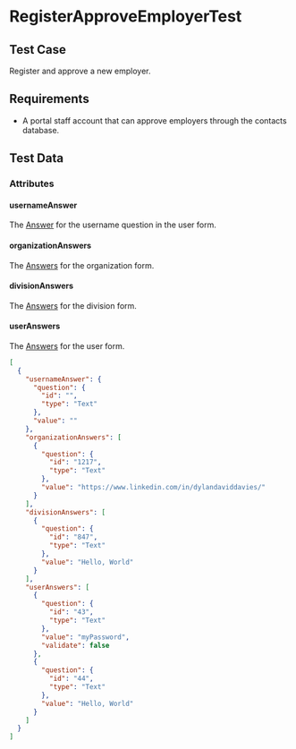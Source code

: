 # RegisterApproveEmployerTest <Badge text="test" vertical="middle" />

## Test Case
Register and approve a new employer.

## Requirements
* A portal staff account that can approve employers through the contacts database.

## Test Data
### Attributes

#### usernameAnswer <Badge text="string" vertical="middle" />
The [Answer](../model/acrm-answer) for the username question in the user form.

#### organizationAnswers <Badge text="array" vertical="middle" />
The [Answers](../model/df-answer) for the organization form.

#### divisionAnswers <Badge text="array" vertical="middle" />
The [Answers](../model/df-answer) for the division form.

#### userAnswers <Badge text="array" vertical="middle" />
The [Answers](../model/acrm-answer) for the user form.

``` json
[
  {
    "usernameAnswer": {
      "question": {
        "id": "",
        "type": "Text"
      },
      "value": ""
    },
    "organizationAnswers": [
      {
        "question": {
          "id": "1217",
          "type": "Text"
        },
        "value": "https://www.linkedin.com/in/dylandaviddavies/"
      }
    ],
    "divisionAnswers": [
      {
        "question": {
          "id": "847",
          "type": "Text"
        },
        "value": "Hello, World"
      }
    ],
    "userAnswers": [
      {
        "question": {
          "id": "43",
          "type": "Text"
        },
        "value": "myPassword",
        "validate": false
      },
      {
        "question": {
          "id": "44",
          "type": "Text"
        },
        "value": "Hello, World"
      }
    ]
  }
]
```

